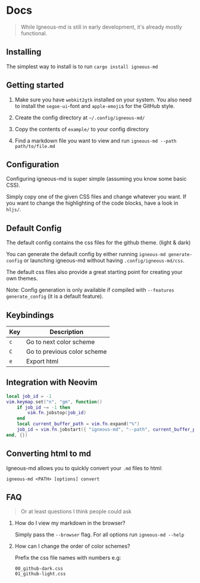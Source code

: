 # Docs

> While Igneous-md is still in early development, it's already mostly functional.

## Installing

The simplest way to install is to run `cargo install igneous-md`

## Getting started

1. Make sure you have `webkit2gtk` installed on your system. You also need to install the `segoe-ui`-font and `apple-emoji`s for the GitHub style.

2. Create the config directory at `~/.config/igneous-md/`

3. Copy the contents of `example/` to your config directory

4. Find a markdown file you want to view and run `igneous-md --path path/to/file.md`

## Configuration

Configuring igneous-md is super simple (assuming you know some basic CSS).

Simply copy one of the given CSS files and change whatever you want. If you want to change the highlighting of the code blocks, have a look in `hljs/`.

## Default Config 

The default config contains the css files for the github theme. (light & dark)

You can generate the default config by either running `igneous-md generate-config` or launching igneous-md without having `.config/igneous-md/css`.

The default css files also provide a great starting point for creating your own themes.

Note: Config generation is only available if compiled with `--features generate_config` (it is a default feature).

## Keybindings

| Key | Description                  |
| --- | ---------------------------- |
| `c` | Go to next color scheme      |
| `C` | Go to previous color scheme  |
| `e` | Export html                  |

## Integration with Neovim

```lua
local job_id = -1
vim.keymap.set("n", "gm", function()
	if job_id ~= -1 then
		vim.fn.jobstop(job_id)
	end
	local current_buffer_path = vim.fn.expand("%")
	job_id = vim.fn.jobstart({ "igneous-md", "--path", current_buffer_path })
end, {})
```

## Converting html to md 

Igneous-md allows you to quickly convert your `.md` files to html: 

`igneous-md <PATH> [options] convert`

## FAQ

> Or at least questions I think people could ask

1. How do I view my markdown in the browser?

   Simply pass the `--browser` flag. For all options run `igneous-md --help`

2. How can I change the order of color schemes?

   Prefix the css file names with numbers e.g:

   ```
   00_github-dark.css
   01_github-light.css
   ```
